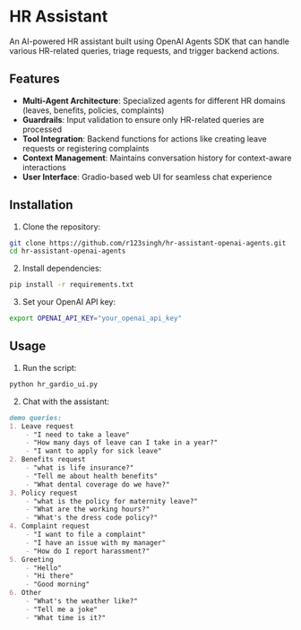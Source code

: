# HR Assistant

An AI-powered HR assistant built using OpenAI Agents SDK that can handle various HR-related queries, triage requests, and trigger backend actions.

## Features

- **Multi-Agent Architecture**: Specialized agents for different HR domains (leaves, benefits, policies, complaints)
- **Guardrails**: Input validation to ensure only HR-related queries are processed
- **Tool Integration**: Backend functions for actions like creating leave requests or registering complaints
- **Context Management**: Maintains conversation history for context-aware interactions
- **User Interface**: Gradio-based web UI for seamless chat experience

## Installation

1. Clone the repository:

```bash
git clone https://github.com/r123singh/hr-assistant-openai-agents.git
cd hr-assistant-openai-agents
```

2. Install dependencies:

```bash
pip install -r requirements.txt
```

3. Set your OpenAI API key:

```bash
export OPENAI_API_KEY="your_openai_api_key"
```

## Usage

1. Run the script:

```bash
python hr_gardio_ui.py
```

2. Chat with the assistant:

```markdown
demo queries:
1. Leave request
    - "I need to take a leave"
    - "How many days of leave can I take in a year?"
    - "I want to apply for sick leave"
2. Benefits request
    - "what is life insurance?"
    - "Tell me about health benefits"
    - "What dental coverage do we have?"
3. Policy request
    - "what is the policy for maternity leave?"
    - "What are the working hours?"
    - "What's the dress code policy?"
4. Complaint request
    - "I want to file a complaint"
    - "I have an issue with my manager"
    - "How do I report harassment?"
5. Greeting
    - "Hello"
    - "Hi there"
    - "Good morning"
6. Other
    - "What's the weather like?"
    - "Tell me a joke"
    - "What time is it?"
```

